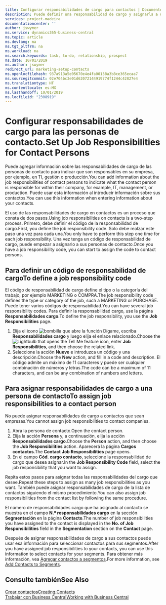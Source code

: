 ```yaml
---
title: Configurar responsabilidades de cargo para contactos | Documentos de Microsoft
description: Puede definir una responsabilidad de cargo y asignarla a un contacto para indicar las tareas de las que es responsable que su contacto en su empresa, por ejemplo, TI o producción.
services: project-madeira
documentationcenter: ''
author: jswymer
ms.service: dynamics365-business-central
ms.topic: article
ms.devlang: na
ms.tgt_pltfrm: na
ms.workload: na
ms.search.keywords: task, to-do, relationship, prospect
ms.date: 10/01/2019
ms.author: jswymer
redirect_url: marketing-setup-contacts
ms.openlocfilehash: 937a913a5e05670e4e4fa00138a3b8ce365ecaa7
ms.sourcegitcommit: 02e704bc3e01d62072144919774f1244c42827e4
ms.translationtype: HT
ms.contentlocale: es-MX
ms.lasthandoff: 10/01/2019
ms.locfileid: "2308919"
---
```

# <a name="set-up-job-responsibilities-for-contact-persons"></a><span data-ttu-id="d8d45-103">Configurar responsabilidades de cargo para las personas de contacto.</span><span class="sxs-lookup"><span data-stu-id="d8d45-103">Set Up Job Responsibilities for Contact Persons</span></span>
<span data-ttu-id="d8d45-104">Puede agregar información sobre las responsabilidades de cargo de las personas de contacto para indicar que son responsables en su empresa, por ejemplo, en TI, gestión o producción.</span><span class="sxs-lookup"><span data-stu-id="d8d45-104">You can add information about the job responsibilities of contact persons to indicate what the contact person is responsible for within their company, for example, IT, management, or production.</span></span> <span data-ttu-id="d8d45-105">Puede usar esta información al introducir información sobre sus contactos.</span><span class="sxs-lookup"><span data-stu-id="d8d45-105">You can use this information when entering information about your contacts.</span></span>

<span data-ttu-id="d8d45-106">El uso de las responsabilidades de cargo en contactos es un proceso que consta de dos pasos.</span><span class="sxs-lookup"><span data-stu-id="d8d45-106">Using job responsibilities on contacts is a two-step process.</span></span> <span data-ttu-id="d8d45-107">Primero, debe definir el código de la responsabilidad de cargo.</span><span class="sxs-lookup"><span data-stu-id="d8d45-107">First, you define the job responsibility code.</span></span> <span data-ttu-id="d8d45-108">Solo debe realzar este paso una vez para cada una.</span><span class="sxs-lookup"><span data-stu-id="d8d45-108">You only have to perform this step one time for each job responsibility.</span></span> <span data-ttu-id="d8d45-109">Una vez tenga un código de responsabilidad de cargo, puede empezar a asignarlo a sus personas de contacto.</span><span class="sxs-lookup"><span data-stu-id="d8d45-109">Once you have a job responsibility code, you can start to assign the code to contact persons.</span></span>

## <a name="to-define-a-job-responsibility-code"></a><span data-ttu-id="d8d45-110">Para definir un código de responsabilidad de cargo</span><span class="sxs-lookup"><span data-stu-id="d8d45-110">To define a job responsibility code</span></span>
<span data-ttu-id="d8d45-111">El código de responsabilidad de cargo define el tipo o la categoría del trabajo, por ejemplo MARKETING o COMPRA.</span><span class="sxs-lookup"><span data-stu-id="d8d45-111">The job responsibility code defines the type or category of the job, such a MARKETING or PURCHASE.</span></span> <span data-ttu-id="d8d45-112">Puede tener varios códigos de responsabilidad.</span><span class="sxs-lookup"><span data-stu-id="d8d45-112">You can have several job responsibility codes.</span></span> <span data-ttu-id="d8d45-113">Para definir la responsabilidad cargo, use la página **Responsabilidades cargo**.</span><span class="sxs-lookup"><span data-stu-id="d8d45-113">To define the job responsibility, you use the **Job Responsibilities** page.</span></span>

1. <span data-ttu-id="d8d45-114">Elija el icono ![bombilla que abre la función Dígame](media/ui-search/search_small.png "Dígame que desea hacer"), escriba **Responsabilidades cargo** y luego elija el enlace relacionado.</span><span class="sxs-lookup"><span data-stu-id="d8d45-114">Choose the ![Lightbulb that opens the Tell Me feature](media/ui-search/search_small.png "Tell me what you want to do") icon, enter **Job Responsibilities**, and then choose the related link.</span></span>
2. <span data-ttu-id="d8d45-115">Seleccione la acción **Nuevo** e introduzca un código y una descripción.</span><span class="sxs-lookup"><span data-stu-id="d8d45-115">Choose the **New** action, and fill in a code and description.</span></span> <span data-ttu-id="d8d45-116">El código admite un máximo de 11 caracteres y puede ser cualquier combinación de números y letras.</span><span class="sxs-lookup"><span data-stu-id="d8d45-116">The code can be a maximum of 11 characters, and can be any combination of numbers and letters.</span></span>

## <a name="to-assign-job-responsibilities-to-a-contact-person"></a><span data-ttu-id="d8d45-117">Para asignar responsabilidades de cargo a una persona de contacto</span><span class="sxs-lookup"><span data-stu-id="d8d45-117">To assign job responsibilities to a contact person</span></span>
<span data-ttu-id="d8d45-118">No puede asignar responsabilidades de cargo a contactos que sean empresas.</span><span class="sxs-lookup"><span data-stu-id="d8d45-118">You cannot assign job responsibilities to contact companies.</span></span>

1. <span data-ttu-id="d8d45-119">Abra la persona de contacto.</span><span class="sxs-lookup"><span data-stu-id="d8d45-119">Open the contact person.</span></span>
2. <span data-ttu-id="d8d45-120">Elija la acción **Persona** y, a continuación, elija la acción **Responsabilidades cargo**.</span><span class="sxs-lookup"><span data-stu-id="d8d45-120">Choose the **Person** action, and then choose the **Job Responsibilities** action.</span></span> <span data-ttu-id="d8d45-121">Aparecerá la página **Cargos contactos**.</span><span class="sxs-lookup"><span data-stu-id="d8d45-121">The **Contact Job Responsibilities** page opens.</span></span>
3. <span data-ttu-id="d8d45-122">En el campo **Cód. cargo contacto**, seleccione la responsabilidad de cargo que desea asignar.</span><span class="sxs-lookup"><span data-stu-id="d8d45-122">In the **Job Responsibility Code** field, select the job responsibility that you want to assign.</span></span>

<span data-ttu-id="d8d45-123">Repita estos pasos para asignar todas las responsabilidades del cargo que desee.</span><span class="sxs-lookup"><span data-stu-id="d8d45-123">Repeat these steps to assign as many job responsibilities as you want.</span></span> <span data-ttu-id="d8d45-124">También puede asignar responsabilidades de cargo de la lista de contactos siguiendo el mismo procedimiento.</span><span class="sxs-lookup"><span data-stu-id="d8d45-124">You can also assign job responsibilities from the contact list by following the same procedure.</span></span>

<span data-ttu-id="d8d45-125">El número de responsabilidades cargo que ha asignado al contacto se muestra en el campo **N.º responsabilidades cargo** en la sección **Segmentación** en la página **Contacto**.</span><span class="sxs-lookup"><span data-stu-id="d8d45-125">The number of job responsibilities you have assigned to the contact is displayed in the **No. of Job Responsibilities** field in the **Segmentation** section on the **Contact** page.</span></span>

<span data-ttu-id="d8d45-126">Después de asignar responsabilidades de cargo a sus contactos puede usar esa información para seleccionar contactos para sus segmentos.</span><span class="sxs-lookup"><span data-stu-id="d8d45-126">After you have assigned job responsibilities to your contacts, you can use this information to select contacts for your segments.</span></span> <span data-ttu-id="d8d45-127">Para obtener más información, vea [Agregar contactos a segmentos](marketing-add-contact-segment.md).</span><span class="sxs-lookup"><span data-stu-id="d8d45-127">For more information, see [Add Contacts to Segments](marketing-add-contact-segment.md).</span></span>

## <a name="see-also"></a><span data-ttu-id="d8d45-128">Consulte también</span><span class="sxs-lookup"><span data-stu-id="d8d45-128">See Also</span></span>
[<span data-ttu-id="d8d45-129">Crear contactos</span><span class="sxs-lookup"><span data-stu-id="d8d45-129">Creating Contacts</span></span>](marketing-create-contact-companies.md)  
[<span data-ttu-id="d8d45-130">Trabajar con Business Central</span><span class="sxs-lookup"><span data-stu-id="d8d45-130">Working with Business Central</span></span>](ui-work-product.md)
